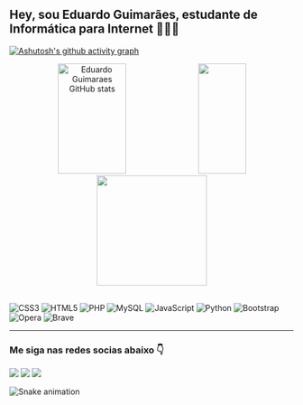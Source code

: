 ## Hey, sou Eduardo Guimarães, estudante de Informática para Internet 🍃👨‍💻

<!-- Seção de estatísticas do GitHub -->
[![Ashutosh's github activity graph](https://github-readme-activity-graph.vercel.app/graph?username=eduardo-guimaraes1480&bg_color=000000&color=9e4c98&line=9e4c98&point=403d3d&area=true&hide_border=true)](https://github.com/ashutosh00710/github-readme-activity-graph)
<!-- link do site do grafico: https://ashutosh00710.github.io/github-readme-activity-graph/-->
<div align="center">  
  <img width="49%" height="195px" src="https://github-readme-stats.vercel.app/api?username=Eduardo-Guimaraes1480&show_icons=true&count_private=true&hide_border=true&title_color=9e4896&icon_color=9e4896&text_color=9e4896&bg_color=0000" alt="Eduardo Guimaraes GitHub stats" /> 
  <img width="41%" height="195px" src="https://github-readme-stats.vercel.app/api/top-langs/?username=Eduardo-Guimaraes1480&layout=compact&hide_border=true&title_color=9e4896&text_color=9e4896&bg_color=0000" />
<img height="195px" src="https://streak-stats.demolab.com/?user=Eduardo-Guimaraes1480&background=0000&hide_border=true&fire=9e4896&dates=9e4896&fire=9e4896&excludeDaysLabel=9e4896&ring=9e4896&stroke=9e4896&currStreakNum=9e4896&currStreakLabel=9e4896&sideLabels=9e4896&excludeDaysLabel=9e4896&sideNums=9e4896" />
</div>

<!-- Seção das Linguagens de Programação -->
<div style="display: inline_block"><br>
  
![CSS3](https://img.shields.io/badge/css3-%231572B6.svg?style=for-the-badge&logo=css3&logoColor=white)
![HTML5](https://img.shields.io/badge/html5-%23E34F26.svg?style=for-the-badge&logo=html5&logoColor=white)
![PHP](https://img.shields.io/badge/PHP-777BB4?style=for-the-badge&logo=php&logoColor=white)
![MySQL](https://img.shields.io/badge/MySQL-005C84?style=for-the-badge&logo=mysql&logoColor=white)
![JavaScript](https://shields.io/badge/JavaScript-F7DF1E?logo=JavaScript&logoColor=000&style=flat-square)
![Python](https://img.shields.io/badge/python-3670A0?style=for-the-badge&logo=python&logoColor=ffdd54)
![Bootstrap](https://img.shields.io/badge/Bootstrap-563D7C?style=for-the-badge&logo=bootstrap&logoColor=white)
![Opera](https://img.shields.io/badge/Opera-FF1B2D?style=for-the-badge&logo=Opera&logoColor=white)
![Brave](https://img.shields.io/badge/Brave-FF1B2D?style=for-the-badge&logo=Brave&logoColor=white)
</div>

---

### Me siga nas redes socias abaixo 👇
 <!-- Seção de redes sociais -->
<div> 
  <a href="https://youtube.com/@dudheloco?si=BtLEb5z-sl8eoPt7" target="_blank"><img src="https://img.shields.io/badge/YouTube-FF0000?style=for-the-badge&logo=youtube&logoColor=white" target="_blank"></a>
  <a href="https://www.instagram.com/duduguikk_/" target="_blank"><img src="https://img.shields.io/badge/-Instagram-%23E4405F?style=for-the-badge&logo=instagram&logoColor=white" target="_blank"></a>
  <a href = "mailto: dudulindo1480@gmail.com"><img src="https://img.shields.io/badge/-Gmail-%23333?style=for-the-badge&logo=gmail&logoColor=white" target="_blank"></a>
</div>

 ![Snake animation](https://github.com/LuigiGF/LuigiGF/blob/output/github-contribution-grid-snake.svg)

